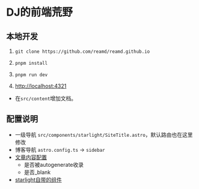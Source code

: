 # DJ的前端荒野
## 本地开发
1. `git clone https://github.com/reamd/reamd.github.io`

2. `pnpm install`

3. `pnpm run dev`

4. <http://localhost:4321>

- 在`src/content`增加文档。

## 配置说明
- 一级导航 `src/components/starlight/SiteTitle.astro`，默认路由也在这里修改
- 博客导航 `astro.config.ts` -> `sidebar`
- [文章内容配置](https://starlight.astro.build/reference/frontmatter/#sidebar)
    - 是否被autogenerate收录
    - 是否_blank
- [starlight自带的组件](https://starlight.astro.build/reference/overrides/)

